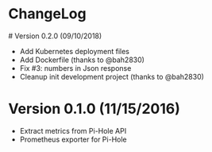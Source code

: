 ChangeLog
==============

# Version 0.2.0 (09/10/2018)

- Add Kubernetes deployment files
- Add Dockerfile (thanks to @bah2830)
- Fix #3: numbers in Json response
- Cleanup init development project (thanks to @bah2830)

# Version 0.1.0 (11/15/2016)

- Extract metrics from Pi-Hole API
- Prometheus exporter for Pi-Hole

